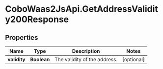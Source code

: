 # CoboWaas2JsApi.GetAddressValidity200Response

## Properties

Name | Type | Description | Notes
------------ | ------------- | ------------- | -------------
**validity** | **Boolean** | The validity of the address. | [optional] 


